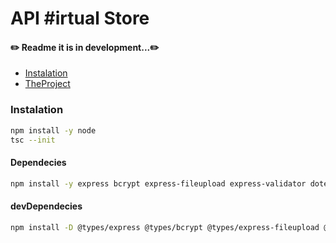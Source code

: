 # API #irtual Store

<h4>✏️ Readme it is in development...✏️</h4>

<p>

* [Instalation](#Instalation)
* [TheProject](#the-project)

</p>

### Instalation

~~~bash
npm install -y node
tsc --init
~~~

#### Dependecies

~~~bash
npm install -y express bcrypt express-fileupload express-validator dotenv cors nodemon uuid multer path mongoose jimp 
~~~

#### devDependecies

~~~bash
npm install -D @types/express @types/bcrypt @types/express-fileupload @types/express-validator @types/dotenv @types/cors @types/nodemon @types/uuid @types/multer @types/mongoose @types/jimp 
~~~
